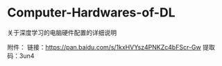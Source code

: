 # Computer-Hardwares-of-DL

关于深度学习的电脑硬件配置的详细说明

附件：
链接：https://pan.baidu.com/s/1kxHVYsz4PNKZc4bFScr-Gw 
提取码：3un4
